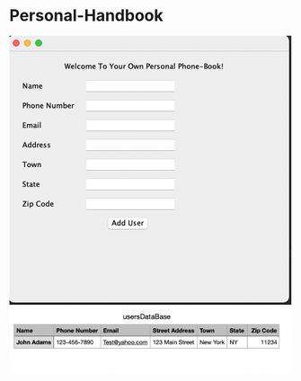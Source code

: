 # Personal-Handbook

<img src="Screen-Shots/Screen Shot 2021-10-05 at 9.10.25 PM.png" />

<img src="Screen-Shots/Screen Shot 2021-10-05 at 9.11.42 PM.png" />
